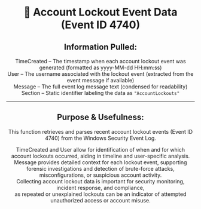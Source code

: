 <div align="center">

# 🔐 Account Lockout Event Data (Event ID 4740)

## **Information Pulled:**  
TimeCreated – The timestamp when each account lockout event was generated (formatted as yyyy-MM-dd HH:mm:ss)  
User – The username associated with the lockout event (extracted from the event message if available)  
Message – The full event log message text (condensed for readability)  
Section – Static identifier labeling the data as `"AccountLockouts"`

---

## **Purpose & Usefulness:**  
This function retrieves and parses recent account lockout events (Event ID 4740) from the Windows Security Event Log.

TimeCreated and User allow for identification of when and for which account lockouts occurred, aiding in timeline and user-specific analysis.  
Message provides detailed context for each lockout event, supporting forensic investigations and detection of brute-force attacks, misconfigurations, or suspicious account activity.  
Collecting account lockout data is important for security monitoring, incident response, and compliance,  
as repeated or unexplained lockouts can be an indicator of attempted unauthorized access or account misuse.

</div>

